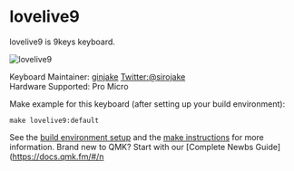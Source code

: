 # lovelive9

lovelive9 is 9keys keyboard.

![lovelive9](https://user-images.githubusercontent.com/16838187/53496102-a6fc0700-3ae4-11e9-85e4-1e6cd981b410.jpg)

Keyboard Maintainer: [ginjake](https://github.com/ginjake) [Twitter:@sirojake](https://twitter.com/sirojake)  
Hardware Supported: Pro Micro

Make example for this keyboard (after setting up your build environment):

    make lovelive9:default

See the [build environment setup](https://docs.qmk.fm/#/getting_started_build_tools) and the [make instructions](https://docs.qmk.fm/#/getting_started_make_guide) for more information. Brand new to QMK? Start with our [Complete Newbs Guide](https://docs.qmk.fm/#/n
